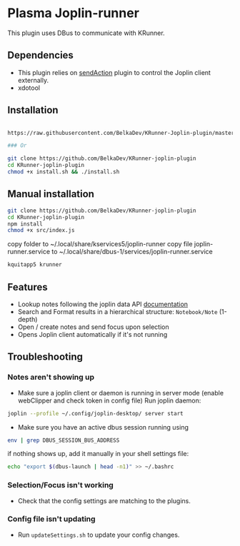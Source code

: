# Plasma Joplin-runner

This plugin uses DBus to communicate with KRunner.


## Dependencies
- This plugin relies on [sendAction](https://github.com/BelkaDev/joplin-send-action-plugin) plugin to control the Joplin client externally.
- xdotool  

## Installation

``` bash

https://raw.githubusercontent.com/BelkaDev/KRunner-Joplin-plugin/master/install.sh | bash

### Or

git clone https://github.com/BelkaDev/KRunner-joplin-plugin
cd KRunner-joplin-plugin
chmod +x install.sh && ./install.sh
```


## Manual installation
```bash
git clone https://github.com/BelkaDev/KRunner-joplin-plugin
cd KRunner-joplin-plugin
npm install
chmod +x src/index.js
```
copy folder to ~/.local/share/kservices5/joplin-runner
copy file joplin-runner.service to  ~/.local/share/dbus-1/services/joplin-runner.service
```bash
kquitapp5 krunner
```


## Features
* Lookup notes following the joplin data API [documentation ](https://joplinapp.org/api/references/rest_api/)
* Search and Format results in a hierarchical structure: `Notebook/Note` (1-depth)
* Open / create notes and send focus upon selection
* Opens Joplin client automatically if it's not running



## Troubleshooting 
### Notes aren't showing up
* Make sure a joplin client or daemon is running in server mode (enable webClipper and check token in config file) 
Run joplin daemon:
```bash
joplin --profile ~/.config/joplin-desktop/ server start
```
* Make sure you have an active dbus session running using 
```bash
env | grep DBUS_SESSION_BUS_ADDRESS
```
if nothing shows up, add it manually in your shell settings file:
```bash
echo "export $(dbus-launch | head -n1)" >> ~/.bashrc
```


### Selection/Focus isn't working 
* Check that the config settings are matching to the plugins.

### Config file isn't updating
* Run `updateSettings.sh` to update your config changes.